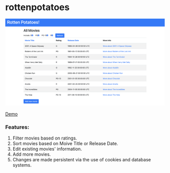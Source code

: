# rottenpotatoes

![Demo](https://github.com/alexxuyaowen/rottenpotatoes/blob/main/Rottenpotatoes/demo.png)

[Demo](http://chip5potatoes.herokuapp.com)

### Features:
1. Filter movies based on ratings.
2. Sort movies based on Moive Title or Release Date.
3. Edit existing movies' information.
4. Add more movies.
5. Changes are made persistent via the use of cookies and database systems.

